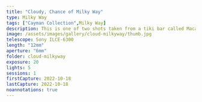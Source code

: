 ```yaml
---
title: "Cloudy, Chance of Milky Way"
type: Milky Way
tags: ["Cayman Collection",Milky Way]
description: This is one of two shots taken from a tiki bar called Macabuca using my camera propped up on a lens cap on the railing for stability.
image: /assets/images/gallery/cloud-milkyway/thumb.jpg
telescope: Sony ILCE-6300
length: "12mm"
aperture: "6mm"
folder: cloud-milkyway
exposure: 20
lights: 5
sessions: 1 
firstCapture: 2022-10-18 
lastCapture: 2022-10-18
noannotations: true
---
```

